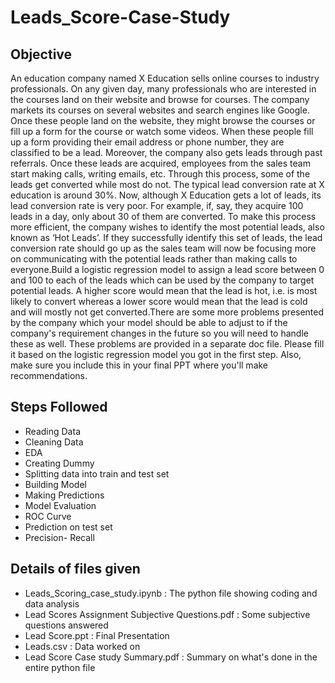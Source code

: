 # Leads_Score-Case-Study
## Objective
An education company named X Education sells online courses to industry professionals. On any given day, many professionals who are interested in the courses land on their website and browse for courses. The company markets its courses on several websites and search engines like Google. Once these people land on the website, they might browse the courses or fill up a form for the course or watch some videos. When these people fill up a form providing their email address or phone number, they are classified to be a lead. Moreover, the company also gets leads through past referrals. Once these leads are acquired, employees from the sales team start making calls, writing emails, etc. Through this process, some of the leads get converted while most do not. The typical lead conversion rate at X education is around 30%. Now, although X Education gets a lot of leads, its lead conversion rate is very poor. For example, if, say, they acquire 100 leads in a day, only about 30 of them are converted. To make this process more efficient, the company wishes to identify the most potential leads, also known as ‘Hot Leads’. If they successfully identify this set of leads, the lead conversion rate should go up as the sales team will now be focusing more on communicating with the potential leads rather than making calls to everyone.Build a logistic regression model to assign a lead score between 0 and 100 to each of the leads which can be used by the company to target potential leads. A higher score would mean that the lead is hot, i.e. is most likely to convert whereas a lower score would mean that the lead is cold and will mostly not get converted.There are some more problems presented by the company which your model should be able to adjust to if the company's requirement changes in the future so you will need to handle these as well. These problems are provided in a separate doc file. Please fill it based on the logistic regression model you got in the first step. Also, make sure you include this in your final PPT where you'll make recommendations.
## Steps Followed
- Reading Data
- Cleaning Data
- EDA
- Creating Dummy
- Splitting data into train and test set
- Building Model
- Making Predictions
- Model Evaluation
- ROC Curve
- Prediction on test set
- Precision- Recall
## Details of files given
- Leads_Scoring_case_study.ipynb : The python file showing coding and data analysis
- Lead Scores Assignment Subjective Questions.pdf : Some subjective questions answered
- Lead Score.ppt : Final Presentation
- Leads.csv : Data worked on
- Lead Score Case study Summary.pdf : Summary on what's done in the entire python file
